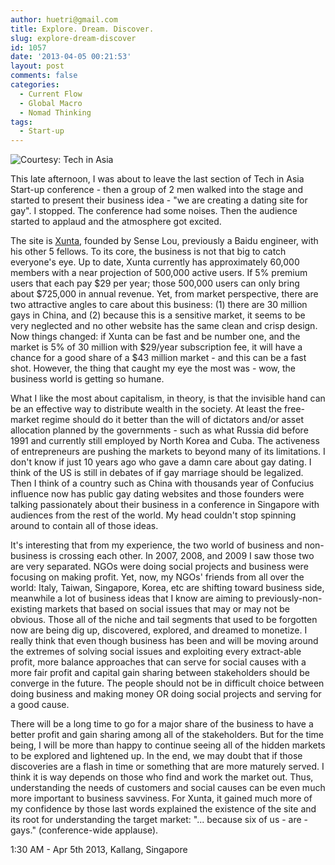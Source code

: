```yaml
---
author: huetri@gmail.com
title: Explore. Dream. Discover.
slug: explore-dream-discover
id: 1057
date: '2013-04-05 00:21:53'
layout: post
comments: false
categories:
  - Current Flow
  - Global Macro
  - Nomad Thinking
tags:
  - Start-up
---
```


![ Courtesy: Tech in Asia]({{site.baseurl}}/wp-content/uploads/2013/04/bg_v_lrcyaa9r4w.jpg)

This late afternoon, I was about to leave the last section of Tech in Asia Start-up conference - then a group of 2 men walked into the stage and started to present their business idea - "we are creating a dating site for gay". I stopped. The conference had some noises. Then the audience started to applaud and the atmosphere got excited.

The site is [Xunta](http://www.xunta.cc/ "Xunta"), founded by Sense Lou, previously a Baidu engineer, with his other 5 fellows. To its core, the business is not that big to catch everyone's eye. Up to date, Xunta currently has approximately 60,000 members with a near projection of 500,000 active users. If 5% premium users that each pay $29 per year; those 500,000 users can only bring about $725,000 in annual revenue. Yet, from market perspective, there are two attractive angles to care about this business: (1) there are 30 million gays in China, and (2) because this is a sensitive market, it seems to be very neglected and no other website has the same clean and crisp design. Now things changed: if Xunta can be fast and be number one, and the market is 5% of 30 million with $29/year subscription fee, it will have a chance for a good share of a $43 million market - and this can be a fast shot. However, the thing that caught my eye the most was - wow, the business world is getting so humane.

What I like the most about capitalism, in theory, is that the invisible hand can be an effective way to distribute wealth in the society. At least the free-market regime should do it better than the will of dictators and/or asset allocation planned by the governments - such as what Russia did before 1991 and currently still employed by North Korea and Cuba. The activeness of entrepreneurs are pushing the markets to beyond many of its limitations. I don't know if just 10 years ago who gave a damn care about gay dating. I think of the US is still in debates of if gay marriage should be legalized. Then I think of a country such as China with thousands year of Confucius influence now has public gay dating websites and those founders were talking passionately about their business in a conference in Singapore with audiences from the rest of the world. My head couldn't stop spinning around to contain all of those ideas.

It's interesting that from my experience, the two world of business and non-business is crossing each other. In 2007, 2008, and 2009 I saw those two are very separated. NGOs were doing social projects and business were focusing on making profit. Yet, now, my NGOs' friends from all over the world: Italy, Taiwan, Singapore, Korea, etc are shifting toward business side, meanwhile a lot of business ideas that I know are aiming to previously-non-existing markets that based on social issues that may or may not be obvious. Those all of the niche and tail segments that used to be forgotten now are being dig up, discovered, explored, and dreamed to monetize. I really think that even though business has been and will be moving around the extremes of solving social issues and exploiting every extract-able profit, more balance approaches that can serve for social causes with a more fair profit and capital gain sharing between stakeholders should be converge in the future. The people should not be in difficult choice between doing business and making money OR doing social projects and serving for a good cause.

There will be a long time to go for a major share of the business to have a better profit and gain sharing among all of the stakeholders. But for the time being, I will be more than happy to continue seeing all of the hidden markets to be explored and lightened up. In the end, we may doubt that if those discoveries are a flash in time or something that are more maturely served. I think it is way depends on those who find and work the market out. Thus, understanding the needs of customers and social causes can be even much more important to business savviness. For Xunta, it gained much more of my confidence by those last words explained the existence of the site and its root for understanding the target market: "... because six of us - are - gays." (conference-wide applause).

1:30 AM - Apr 5th 2013, Kallang, Singapore